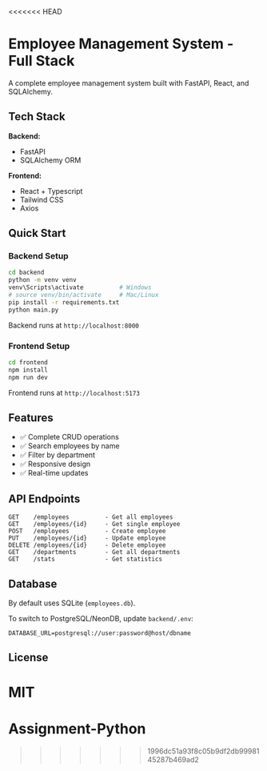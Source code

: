 <<<<<<< HEAD
# Employee Management System - Full Stack

A complete employee management system built with FastAPI, React, and SQLAlchemy.

## Tech Stack

**Backend:**
- FastAPI
- SQLAlchemy ORM

**Frontend:**
- React + Typescript
- Tailwind CSS
- Axios

## Quick Start

### Backend Setup

```bash
cd backend
python -m venv venv
venv\Scripts\activate          # Windows
# source venv/bin/activate     # Mac/Linux
pip install -r requirements.txt
python main.py
```

Backend runs at `http://localhost:8000`

### Frontend Setup

```bash
cd frontend
npm install
npm run dev
```

Frontend runs at `http://localhost:5173`

## Features

- ✅ Complete CRUD operations
- ✅ Search employees by name
- ✅ Filter by department
- ✅ Responsive design
- ✅ Real-time updates

## API Endpoints

```
GET    /employees          - Get all employees
GET    /employees/{id}     - Get single employee
POST   /employees          - Create employee
PUT    /employees/{id}     - Update employee
DELETE /employees/{id}     - Delete employee
GET    /departments        - Get all departments
GET    /stats              - Get statistics
```


## Database

By default uses SQLite (`employees.db`).

To switch to PostgreSQL/NeonDB, update `backend/.env`:
```env
DATABASE_URL=postgresql://user:password@host/dbname
```

## License

MIT
=======
# Assignment-Python
>>>>>>> 1996dc51a93f8c05b9df2db9998145287b469ad2
